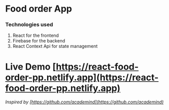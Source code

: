# Food order App
### Technologies used
1. React for the frontend
2. Firebase for the backend
3. React Context Api for state management
# Live Demo  [https://react-food-order-pp.netlify.app](https://react-food-order-pp.netlify.app)
*Inspired by [https://github.com/academind](https://github.com/academind)*
